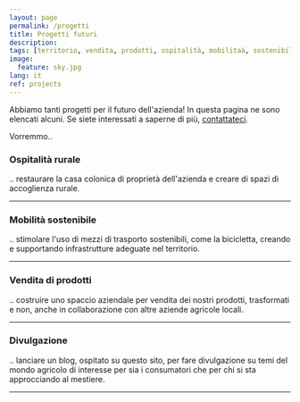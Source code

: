 ```yaml
---
layout: page
permalink: /progetti
title: Progetti futuri
description:
tags: [territorio, vendita, prodotti, ospitalità, mobilitaà, sostenibile, sostenibilità, bicicletta, divulgazione, blog, azienda, agricola, Ravenna, Emilia-Romagna]
image:
  feature: sky.jpg
lang: it
ref: projects
---
```


Abbiamo tanti progetti per il futuro dell'azienda! In questa pagina ne sono elencati alcuni. Se siete interessati a saperne di più, [contattateci](/contatti).  

Vorremmo..

### Ospitalità rurale    
 
.. restaurare la casa colonica di proprietà dell'azienda e creare di spazi di accoglienza rurale.  

---

### Mobilità sostenibile     

.. stimolare l'uso di mezzi di trasporto sostenibili, come la bicicletta, creando e supportando infrastrutture adeguate nel territorio.

---

### Vendita di prodotti    

.. costruire uno spaccio aziendale per vendita dei nostri prodotti, trasformati e non, anche in collaborazione con altre aziende agricole locali.   

---

### Divulgazione   

.. lanciare un blog, ospitato su questo sito, per fare divulgazione su temi del mondo agricolo di interesse per sia i consumatori che per chi si sta approcciando al mestiere.

---
